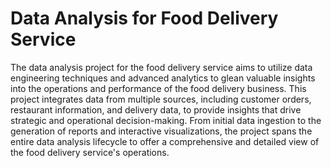 # Data Analysis for Food Delivery Service  
    
The data analysis project for the food delivery service aims to utilize data engineering techniques and advanced analytics to glean valuable insights into the operations and performance of the food delivery business. This project integrates data from multiple sources, including customer orders, restaurant information, and delivery data, to provide insights that drive strategic and operational decision-making. 
From initial data ingestion to the generation of reports and interactive visualizations, the project spans the entire data analysis lifecycle to offer a comprehensive and detailed view of the food delivery service's operations.
 
 
 
 
